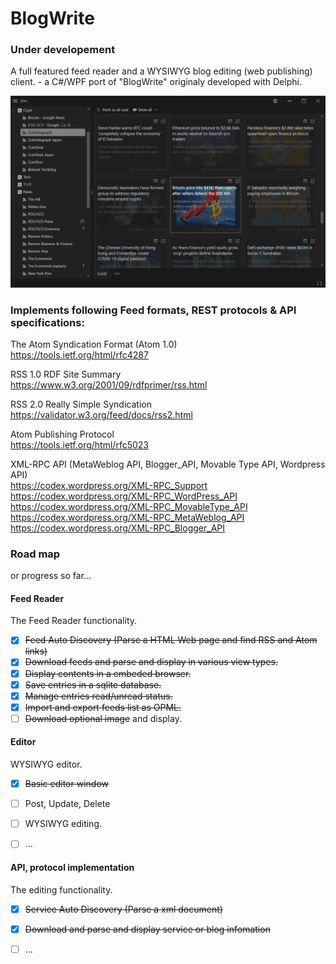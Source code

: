 # BlogWrite

### Under developement
  
A full featured feed reader and a WYSIWYG blog editing (web publishing) client.  - a C#/WPF port of "BlogWrite" originaly developed with Delphi.

![BlogWrite4](https://github.com/torum/BlogWrite/blob/master/docs/images/BlogWrite4.png?raw=true) 

### Implements following Feed formats, REST protocols & API specifications:  

The Atom Syndication Format (Atom 1.0)  
https://tools.ietf.org/html/rfc4287

RSS 1.0 RDF Site Summary  
https://www.w3.org/2001/09/rdfprimer/rss.html

RSS 2.0 Really Simple Syndication  
https://validator.w3.org/feed/docs/rss2.html

Atom Publishing Protocol  
https://tools.ietf.org/html/rfc5023

XML-RPC API (MetaWeblog API, Blogger_API, Movable Type API, Wordpress API)  
https://codex.wordpress.org/XML-RPC_Support  
https://codex.wordpress.org/XML-RPC_WordPress_API  
https://codex.wordpress.org/XML-RPC_MovableType_API  
https://codex.wordpress.org/XML-RPC_MetaWeblog_API  
https://codex.wordpress.org/XML-RPC_Blogger_API  


### Road map

or progress so far...

#### Feed Reader

The Feed Reader functionality.

- [x] ~~Feed Auto Discovery (Parse a HTML Web page and find RSS and Atom links)~~
- [x] ~~Download feeds and parse and display in various view types.~~ 
- [x] ~~Display contents in a embeded browser.~~ 
- [x] ~~Save entries in a sqlite database.~~ 
- [x] ~~Manage entries read/unread status.~~ 
- [x] ~~Import and export feeds list as OPML.~~ 
- [ ] ~~Download optional image~~ and display. 

#### Editor

WYSIWYG editor.

- [x] ~~Basic editor window~~
- [ ] Post, Update, Delete
- [ ] WYSIWYG editing.
- [ ] ...


#### API, protocol implementation

The editing functionality.

- [x] ~~Service Auto Discovery (Parse a xml document)~~
- [x] ~~Download and parse and display service or blog infomation~~
- [ ] ...


